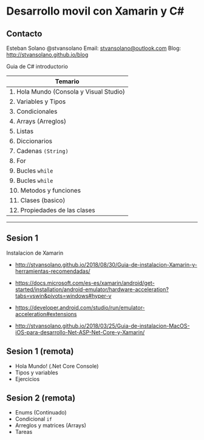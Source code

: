 # Desarrollo movil con Xamarin y C#

## Contacto
Esteban Solano @stvansolano 
Email: stvansolano@outlook.com 
Blog: http://stvansolano.github.io/blog

Guia de C# introductorio


| Temario			     				                        |
|---------------------------------------------------------------|
|	1. Hola Mundo (Consola y Visual Studio)   		            |
|	2. Variables y Tipos   		                                |
|   3. Condicionales                                            |
|   4. Arrays (Arreglos)                                        |
|   5. Listas                                                   |
|   6. Diccionarios                                             |
|   7. Cadenas `(String)`                                       |
|   8. For                                                      |
|   9. Bucles `while`                                           |
|   9. Bucles `while`                                           |
|   10. Metodos y funciones                                     |
|   11. Clases (basico)                                         |
|   12. Propiedades de las clases                               |
-----------------------------------------------------------------

## Sesion 1

Instalacion de Xamarin

* http://stvansolano.github.io/2018/08/30/Guia-de-instalacion-Xamarin-y-herramientas-recomendadas/

* https://docs.microsoft.com/es-es/xamarin/android/get-started/installation/android-emulator/hardware-acceleration?tabs=vswin&pivots=windows#hyper-v

* https://developer.android.com/studio/run/emulator-acceleration#extensions

* http://stvansolano.github.io/2018/03/25/Guia-de-instalacion-MacOS-iOS-para-desarrollo-Net-ASP-Net-Core-y-Xamarin/

## Sesion 1 (remota)

* Hola Mundo! (.Net Core Console)
* Tipos y variables
* Ejercicios


## Sesion 2 (remota)

* Enums (Continuado)
* Condicional `if`
* Arreglos y matrices (Arrays)
* Tareas
